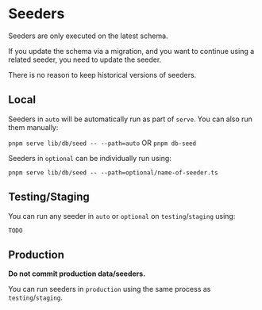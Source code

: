# Seeders

Seeders are only executed on the latest schema.

If you update the schema via a migration, and you want to continue using a related seeder, you need to update the seeder.

There is no reason to keep historical versions of seeders.

## Local

Seeders in `auto` will be automatically run as part of `serve`. You can also run them manually:

   `pnpm serve lib/db/seed -- --path=auto`
   OR
   `pnpm db-seed`

Seeders in `optional` can be individually run using:

   `pnpm serve lib/db/seed -- --path=optional/name-of-seeder.ts`

## Testing/Staging

You can run any seeder in `auto` or `optional` on `testing`/`staging` using:

   `TODO`

## Production

**Do not commit production data/seeders.**

You can run seeders in `production` using the same process as `testing`/`staging`.
